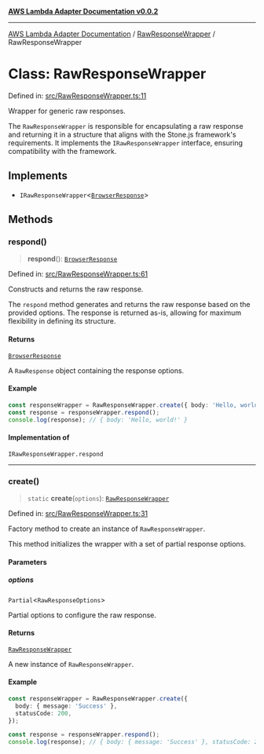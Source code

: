 [**AWS Lambda Adapter Documentation v0.0.2**](../../README.md)

***

[AWS Lambda Adapter Documentation](../../modules.md) / [RawResponseWrapper](../README.md) / RawResponseWrapper

# Class: RawResponseWrapper

Defined in: [src/RawResponseWrapper.ts:11](https://github.com/stonemjs/browser-adapter/blob/2a6ec5410a97b6bc45328cca33b607b5a6b7ed84/src/RawResponseWrapper.ts#L11)

Wrapper for generic raw responses.

The `RawResponseWrapper` is responsible for encapsulating a raw response
and returning it in a structure that aligns with the Stone.js framework's requirements.
It implements the `IRawResponseWrapper` interface, ensuring compatibility with the framework.

## Implements

- `IRawResponseWrapper`\<[`BrowserResponse`](../../declarations/type-aliases/BrowserResponse.md)\>

## Methods

### respond()

> **respond**(): [`BrowserResponse`](../../declarations/type-aliases/BrowserResponse.md)

Defined in: [src/RawResponseWrapper.ts:61](https://github.com/stonemjs/browser-adapter/blob/2a6ec5410a97b6bc45328cca33b607b5a6b7ed84/src/RawResponseWrapper.ts#L61)

Constructs and returns the raw response.

The `respond` method generates and returns the raw response based on
the provided options. The response is returned as-is, allowing for
maximum flexibility in defining its structure.

#### Returns

[`BrowserResponse`](../../declarations/type-aliases/BrowserResponse.md)

A `RawResponse` object containing the response options.

#### Example

```typescript
const responseWrapper = RawResponseWrapper.create({ body: 'Hello, world!' });
const response = responseWrapper.respond();
console.log(response); // { body: 'Hello, world!' }
```

#### Implementation of

`IRawResponseWrapper.respond`

***

### create()

> `static` **create**(`options`): [`RawResponseWrapper`](RawResponseWrapper.md)

Defined in: [src/RawResponseWrapper.ts:31](https://github.com/stonemjs/browser-adapter/blob/2a6ec5410a97b6bc45328cca33b607b5a6b7ed84/src/RawResponseWrapper.ts#L31)

Factory method to create an instance of `RawResponseWrapper`.

This method initializes the wrapper with a set of partial response options.

#### Parameters

##### options

`Partial`\<`RawResponseOptions`\>

Partial options to configure the raw response.

#### Returns

[`RawResponseWrapper`](RawResponseWrapper.md)

A new instance of `RawResponseWrapper`.

#### Example

```typescript
const responseWrapper = RawResponseWrapper.create({
  body: { message: 'Success' },
  statusCode: 200,
});

const response = responseWrapper.respond();
console.log(response); // { body: { message: 'Success' }, statusCode: 200 }
```

